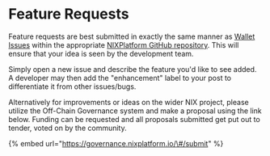 # Feature Requests

Feature requests are best submitted in exactly the same manner as [Wallet Issues](how-to-log-an-issue.md) within the appropriate [NIXPlatform GitHub repository](https://github.com/NixPlatform). This will ensure that your idea is seen by the development team.

Simply open a new issue and describe the feature you'd like to see added. A developer may then add the "enhancement" label to your post to differentiate it from other issues/bugs.

Alternatively for improvements or ideas on the wider NIX project, please utilize the Off-Chain Governance system and make a proposal using the link below. Funding can be requested and all proposals submitted get put out to tender, voted on by the community. 

{% embed url="https://governance.nixplatform.io/\#/submit" %}

